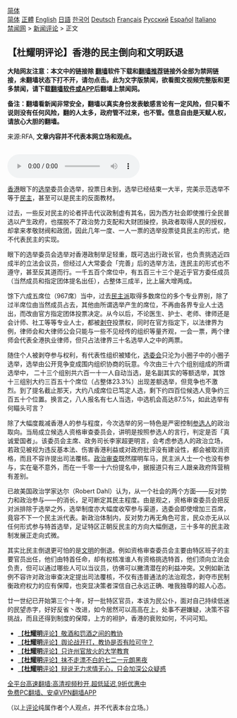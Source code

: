  <!-- 面包屑导航 --> <div class="breadcrumb"><!-- GTranslate: https://gtranslate.io/ -->  <div class="switcher notranslate">  <div class="selected">  <a href="#" onclick="return false;"> 简体</a>  </div>  <div class="option">  <a href="https://www.bannedbook.org" onclick="doGTranslate('zh-CN|zh-CN');jQuery('div.switcher div.selected a').html(jQuery(this).html());return false;" title="简体中文" class="nturl selected"> 简体</a>  <a href="https://www.bannedbook.org/zh-tw/" onclick="doGTranslate('zh-CN|zh-TW');jQuery('div.switcher div.selected a').html(jQuery(this).html());return false;" title="繁體中文" class="nturl"> 正體</a>  <a href="https://www.bannedbook.org/en/" onclick="doGTranslate('zh-CN|en');jQuery('div.switcher div.selected a').html(jQuery(this).html());return false;" title="English" class="nturl"> English</a>  <a href="https://www.bannedbook.org/ja/" onclick="doGTranslate('zh-CN|ja');jQuery('div.switcher div.selected a').html(jQuery(this).html());return false;" title="日本語" class="nturl"> 日語</a>  <a href="https://www.bannedbook.org/ko/" onclick="doGTranslate('zh-CN|ko');jQuery('div.switcher div.selected a').html(jQuery(this).html());return false;" title="한국어" class="nturl"> 한국어</a>  <a href="https://www.bannedbook.org/de/" onclick="doGTranslate('zh-CN|de');jQuery('div.switcher div.selected a').html(jQuery(this).html());return false;" title="Deutsch" class="nturl"> Deutsch</a>  <a href="https://www.bannedbook.org/fr/" onclick="doGTranslate('zh-CN|fr');jQuery('div.switcher div.selected a').html(jQuery(this).html());return false;" title="Français" class="nturl"> Français</a>  <a href="https://www.bannedbook.org/ru/" onclick="doGTranslate('zh-CN|ru');jQuery('div.switcher div.selected a').html(jQuery(this).html());return false;" title="Русский" class="nturl"> Русский</a>  <a href="https://www.bannedbook.org/es/" onclick="doGTranslate('zh-CN|es');jQuery('div.switcher div.selected a').html(jQuery(this).html());return false;" title="Español" class="nturl"> Español</a>  <a href="https://www.bannedbook.org/it/" onclick="doGTranslate('zh-CN|it');jQuery('div.switcher div.selected a').html(jQuery(this).html());return false;" title="Italiano" class="nturl"> Italiano</a>  </div>  </div>      <div class='breadcrumb-sub'><!-- Breadcrumb NavXT 6.3.0 --> <a href="https://www.bannedbook.org/" class="home">禁闻网</a> &gt; <a href="https://www.bannedbook.org/bnews/comments/" class="category">新闻评论</a> &gt; 正文</div></div><h2>【杜耀明评论】香港的民主倒向和文明跃退</h2> <p class="notice"><b>大陆网友注意：本文中的链接除 <a href="https://github.com/bannedbook/fanqiang" >翻墙</a>软件下载和<a href="https://github.com/killgcd/justmysocks/blob/master/README.md">翻墙推荐</a>链接外全部为禁网链接，未翻墙状态下打不开，请勿点击。此为文字版禁闻，欲看图文视频完整版和更多禁闻，请下载<a href="https://github.com/bannedbook/fanqiang">翻墙软件或APP</a>后翻墙上禁闻网。</p><p>备注：翻墙看新闻非常安全，翻墙以真实身份发表敏感言论有一定风险，但只看不说则没有任何风险，翻的人太多，政府管不过来，也不管。信息自由是天赋人权，请放心大胆的翻墙。</b></p>  <div class="entry"> <p>来源:RFA, <strong>文章内容并不代表本网立场和观点。</strong></p> <p><br /> <audio controls="controls" preload="metadata" src="https://www.rfa.org/cantonese/commentaries/tym/com-08192021073908.html/@@stream" type="audio/mpeg"><br /> </audio></p> <p><a href="https://www.bannedbook.org/bnews/tag/%e9%a6%99%e6%b8%af/" class="st_tag internal_tag" rel="tag" title="标签 香港 下的日志">香港</a>眼下的<a href="https://www.bannedbook.org/bnews/tag/%e9%80%89%e4%b8%be/" class="st_tag internal_tag" rel="tag" title="标签 选举 下的日志">选举</a>委员会选举，投票日未到，选举已经结束一大半，完美示范选举不等于<a href="https://www.bannedbook.org/bnews/tag/%e6%b0%91%e4%b8%bb/" class="st_tag internal_tag" rel="tag" title="标签 民主 下的日志">民主</a>，甚至可以是民主的反面教材。</p>  <p>过去，一些反对民主的论者抨击代议政制虚有其名，因为西方社会即使推行全民普选以产生政府，也摆脱不了政治势力支配和大财团操控，执政者取得人民的授权，却拿来孝敬财阀和政团，因此几年一度、一人一票的选举投票徒具民主的形式，绝不代表民主的实现。</p> <p>眼下的选举委员会选举对香港政制举足轻重，既可选出行政长官，也负责挑选近四成半的立法会议员，但经过人大常委会「完善」后的选举方法，连民主的形式也不遵守，甚至反其道而行。一千五百个席位中，有五百三十三个是近乎官方委任成员（当然成员和指定团体提名出任），占整体三成半，比上届大增两成。</p> <p>馀下六成五席位（967席）当中，过去<a href="https://www.bannedbook.org/bnews/tag/%E6%B0%91%E4%B8%BB%E6%B4%BE/" class="st_tag internal_tag" rel="tag" title="标签 民主派 下的日志">民主派</a>取得多数席位的多个专业界别，除了过半席位由当然成员占去，其他由所谓选举产生的席位，不再由各界专业人士选出，而改由官方指定团体投票决定。从今以后，不论医生、护士、老师、律师还是会计师、社工等等专业人士，都被<span class='wp_keywordlink'><a href="https://www.bannedbook.org/forum2/topic21.html" title="《剥夺》 黄建民 著" target="_blank">剥夺</a></span>投票权，同时在官方指定下，以法律界为例，律师会和大律师公会只能与一些不见经传的组织等量齐观，一会一票，两个律师会代表全港执业律师，但只占法律界三十名选举人之中的两票。</p>  <p>随住个人被剥夺参与权利，有代表性组织被矮化，<a href="https://www.bannedbook.org/bnews/tag/%E9%80%89%E5%A7%94%E4%BC%9A/" class="st_tag internal_tag" rel="tag" title="标签 选委会 下的日志">选委会</a>只沦为小圈子中的小圈子选举，选举由公开竞争变成围内组织协商的玩意。今次由三十六个组别组成的所谓选举中， 二十三个组别共六百一十一人自动当选，是名副其实的等额选举，其馀十三组别大约三百五十个席位（占整体23.3%）出现差额选举，但竞争也不激烈。到了提名截止那天，大约八成席位已笃定人选，剩下约四百位候选人竞争约三百五十个位置。换言之，八人报名有七人当选，中选机会高达87.5%，如此选举有何瞄头可言？</p> <p>除了大幅度裁减香港人的参与程度，今次选举的另一特色是严密控制<a href="https://www.bannedbook.org/bnews/tag/%E5%8F%82%E9%80%89%E4%BA%BA/" class="st_tag internal_tag" rel="tag" title="标签 参选人 下的日志">参选人</a>的政治取向。当局成立候选人资格审查委员会，讲明是按照参选人的言行，判定是否「真诚爱国者」。该委员会主席、政务司长李家超更明言，会考虑参选人的政治立场，若政见被视为违反基本法、伤害香港利益或对政府批评没有建设性，都会被取消资格，而且不容许提出司法覆核。<a href="https://www.bannedbook.org/bnews/tag/%E6%94%BF%E6%B2%BB%E5%AE%A1%E6%9F%A5/" class="st_tag internal_tag" rel="tag" title="标签 政治审查 下的日志">政治审查</a>既然摆明车马，民主派人士一个也没有参与，实在毫不意外，而在一千零一十六份提名中，据报道只有三人跟亲政府阵营稍有差别。</p> <p>已故美国政治学家达尔（Robert Dahl）认为，从一个社会的两个方面——反对势力和政治参与——的消长，足可断定其民主程度。由是观之，资格审查委员会把反对派排除于选举之外，选举制度亦大幅度收窄参与渠道，选委会即使增加三百席，竟容不下一个民主派代表。新政治体制内，反对势力再无角色可言，民众亦无从以任何形式参与特首选举，足证特区正朝反民主的方向大幅倒退，三十多年的民主政制发展正走向式微。</p>  <p>其实比民主倒退更可怕的是<a href="https://www.bannedbook.org/bnews/tag/%E6%96%87%E6%98%8E/" class="st_tag internal_tag" rel="tag" title="标签 文明 下的日志">文明</a>的倒退。例如资格审查委员会主要由特区班子的主要官员出任，他们由特首任命，却有权核准谁人有资格挑选特首，他们须向立法会负责，但可以通过哪些人可以当议员，彷佛可以撇清潜在的利益冲突。又例如新法例不容许对政治审查决定提出司法覆核，不仅有违普通法的法治观念，剥夺市民制衡政府权力的应有保障，也突显决策者深信自己永远正确、唯我独尊的超人心态。</p> <p>廿一世纪已开始第三个十年，好一批特区官员，本该为民公仆，面对自己持续低迷的民望赤字，好好反省丶改进，如今居然可以高高在上，处事不避嫌疑，决策不容挑战，而且还得到制度的保障，上方的袒护，香港的衰败如何，不问可知。</p> <ul class='op-related-articles' title='相关阅读'> <li><a href='https://www.bannedbook.org/bnews/comments/20210812/1605113.html' target='_blank'>【<b>杜耀明</b>评论】敬酒和罚酒之间的教协</a></li> <li><a href='https://www.bannedbook.org/bnews/comments/20210807/1601710.html' target='_blank'>【<b>杜耀明</b>评论】舆论战开打，教协是否有险可守？</a></li> <li><a href='https://www.bannedbook.org/bnews/comments/20210729/1596529.html' target='_blank'>【<b>杜耀明</b>评论】只许州官放火的大学教育</a></li> <li><a href='https://www.bannedbook.org/bnews/comments/20210723/1592311.html' target='_blank'>【<b>杜耀明</b>评论】抹不走漂不白的七二一元朗黑夜</a></li> <li><a href='https://www.bannedbook.org/bnews/comments/20210715/1587854.html' target='_blank'>【<b>杜耀明</b>评论】辩说无力求情无心，只会加深公众疑惑</a></li> </ul> <p class="texttj"> <a href="https://github.com/bannedbook/fanqiang/wiki/V2ray%E6%9C%BA%E5%9C%BA" target="_blank">全平台高速翻墙:高清视频秒开,超低延迟,9折优惠中</a><br/> <a href="https://github.com/bannedbook/fanqiang/wiki/%E7%A6%81%E9%97%BB%E7%BD%91%E5%AE%89%E5%8D%93%E7%BF%BB%E5%A2%99%E6%96%B0%E9%97%BBAPP" target="_blank">免费PC翻墙、安卓VPN翻墙APP</a></p> <p>（以上<span class='wp_keywordlink_affiliate'><a href="https://www.bannedbook.org/bnews/comments/" title="新闻评论" target="_blank">评论</a></span>纯属作者个人观点，并不代表本台立场。）</p><a name='sharetosocial'></a>  <div style="margin-bottom:5px;padding-bottom:5px;clear:both"> <div id="archive-pix-1" class="banner-ads"> <!-- AuctionX Display platform tag START --> <div id="26318x728x90x621x_ADSLOT2" clicktrack="%%CLICK_URL_ESC%%"></div> <!-- AuctionX Display platform tag END --> </div> <div id="archive-pix-2" class="banner-ads"> <!-- AuctionX Display platform tag START --> <div id="26315x300x250x621x_ADSLOT2" clicktrack="%%CLICK_URL_ESC%%"></div> <!-- AuctionX Display platform tag END --> </div> </div>  <div id="archive-pix-1" class="banner-ads"> <!-- AuctionX Display platform tag START --> <div id="26318x728x90x621x_ADSLOT3" clicktrack="%%CLICK_URL_ESC%%"></div> <!-- AuctionX Display platform tag END --> </div> </div><!--END ENTRY--> 